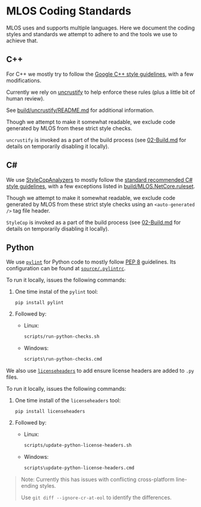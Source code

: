 # MLOS Coding Standards

MLOS uses and supports multiple languages.  Here we document the coding styles and standards we attempt to adhere to and the tools we use to achieve that.

## C++

For C++ we mostly try to follow the [Google C++ style guidelines](https://google.github.io/styleguide/cppguide.html), with a few modifications.

Currently we rely on [uncrustify](https://github.com/uncrustify/uncrustify) to help enforce these rules (plus a little bit of human review).

See [build/uncrustify/README.md](../build/uncrustify/README.md) for additional information.

Though we attempt to make it somewhat readable, we exclude code generated by MLOS from these strict style checks.

`uncrustify` is invoked as a part of the build process (see [02-Build.md](./02-Build.md) for details on temporarily disabling it locally).

## C#

We use [StyleCopAnalyzers](https://github.com/DotNetAnalyzers/StyleCopAnalyzers) to mostly follow the [standard recommended C# style guidelines](https://docs.microsoft.com/en-us/visualstudio/code-quality/rule-set-reference), with a few exceptions listed in [build/MLOS.NetCore.ruleset](../build/MLOS.NetCore.ruleset).

Though we attempt to make it somewhat readable, we exclude code generated by MLOS from these strict style checks using an `<auto-generated />` tag file header.

`StyleCop` is invoked as a part of the build process (see [02-Build.md](./02-Build.md) for details on temporarily disabling it locally).

## Python

We use [`pylint`](https://pypi.org/project/pylint/) for Python code to mostly follow [PEP 8](https://www.python.org/dev/peps/pep-0008/) guidelines.  Its configuration can be found at [`source/.pylintrc`](../source/.pylintrc).

To run it locally, issues the following commands:

1. One time instal of the `pylint` tool:

    ```shell
    pip install pylint
    ```

2. Followed by:

    - Linux:

        ```sh
        scripts/run-python-checks.sh
        ```

    - Windows:

        ```cmd
        scripts\run-python-checks.cmd
        ```

We also use [`licenseheaders`](https://pypi.org/project/licenseheaders/) to add ensure license headers are added to `.py` files.

To run it locally, issues the following commands:

1. One time install of the `licenseheaders` tool:

    ```shell
    pip install licenseheaders
    ```

2. Followed by:

    - Linux:

        ```sh
        scripts/update-python-license-headers.sh
        ```

    - Windows:

        ```cmd
        scripts\update-python-license-headers.cmd
        ```

> Note: Currently this has issues with conflicting cross-platform line-ending styles.
>
> Use `git diff --ignore-cr-at-eol` to identify the differences.
